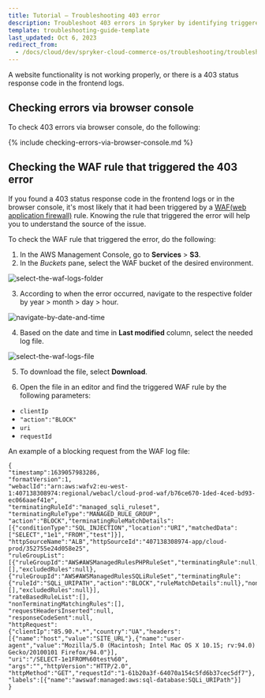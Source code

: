 ```yaml
---
title: Tutorial — Troubleshooting 403 error
description: Troubleshoot 403 errors in Spryker by identifying triggered WAF rules, with steps to analyze logs and resolve access restrictions efficiently.
template: troubleshooting-guide-template
last_updated: Oct 6, 2023
redirect_from:
  - /docs/cloud/dev/spryker-cloud-commerce-os/troubleshooting/troubleshooting-tutorials/tutorial-troubleshooting-403-error.html
---
```

A website functionality is not working properly, or there is a 403 status response code in the frontend logs.

## Checking errors via browser console

To check 403 errors via browser console, do the following:

{% include checking-errors-via-browser-console.md %} <!-- To edit, see /_includes/checking-errors-via-browser-console.md -->

## Checking the WAF rule that triggered the 403 error

If you found a 403 status response code in the frontend logs or in the browser console, it's most likely that it had been triggered by a [WAF(web application firewall)](https://docs.aws.amazon.com/waf/latest/developerguide/waf-chapter.html) rule. Knowing the rule that triggered the error will help you to understand the source of the issue.  

To check the WAF rule that triggered the error, do the following:

1. In the AWS Management Console, go to **Services** > **S3**.
2. In the *Buckets* pane, select the WAF bucket of the desired environment.

![select-the-waf-logs-folder](https://spryker.s3.eu-central-1.amazonaws.com/docs/cloud/spryker-cloud-commerce-os/troubleshooting/troubleshooting-tutorials/tutorial-troubleshooting-403-error.md/select-the-waf-logs-folder.png)

3. According to when the error occurred, navigate to the respective folder by year > month > day > hour.

![navigate-by-date-and-time](https://spryker.s3.eu-central-1.amazonaws.com/docs/cloud/spryker-cloud-commerce-os/troubleshooting/troubleshooting-tutorials/tutorial-troubleshooting-403-error.md/navigate-by-date-and-time.png)

4. Based on the date and time in **Last modified** column, select the needed log file.

![select-the-waf-logs-file](https://spryker.s3.eu-central-1.amazonaws.com/docs/cloud/spryker-cloud-commerce-os/troubleshooting/troubleshooting-tutorials/tutorial-troubleshooting-403-error.md/select-the-waf-logs-file.png)

5. To download the file, select **Download**.

6. Open the file in an editor and find the triggered WAF rule by the following parameters:
- `clientIp`
- `"action":"BLOCK"`
- `uri`
- `requestId`

An example of a blocking request from the WAF log file:


```text
{
"timestamp":1639057983286,
"formatVersion":1,
"webaclId":"arn:aws:wafv2:eu-west-1:407138308974:regional/webacl/cloud-prod-waf/b76ce670-1ded-4ced-bd93-ec066aaef41e",
"terminatingRuleId":"managed_sqli_ruleset",
"terminatingRuleType":"MANAGED_RULE_GROUP",
"action":"BLOCK","terminatingRuleMatchDetails":[{"conditionType":"SQL_INJECTION","location":"URI","matchedData":["SELECT","1e1","FROM","test"]}],
"httpSourceName":"ALB","httpSourceId":"407138308974-app/cloud-prod/352755e24d058e25",
"ruleGroupList":[{"ruleGroupId":"AWS#AWSManagedRulesPHPRuleSet","terminatingRule":null,"nonTerminatingMatchingRules":[],"excludedRules":null},{"ruleGroupId":"AWS#AWSManagedRulesSQLiRuleSet","terminatingRule":{"ruleId":"SQLi_URIPATH","action":"BLOCK","ruleMatchDetails":null},"nonTerminatingMatchingRules":[],"excludedRules":null}],
"rateBasedRuleList":[],
"nonTerminatingMatchingRules":[],
"requestHeadersInserted":null,
"responseCodeSent":null,
"httpRequest":
{"clientIp":"85.90.*.*","country":"UA","headers":[{"name":"host","value":"SITE_URL"},{"name":"user-agent","value":"Mozilla/5.0 (Macintosh; Intel Mac OS X 10.15; rv:94.0) Gecko/20100101 Firefox/94.0"}],
"uri":"/SELECT-1e1FROM%60test%60",
"args":"","httpVersion":"HTTP/2.0",
"httpMethod":"GET","requestId":"1-61b20a3f-64070a154c5fd6b37cec5df7"},
"labels":[{"name":"awswaf:managed:aws:sql-database:SQLi_URIPath"}]
}

```
